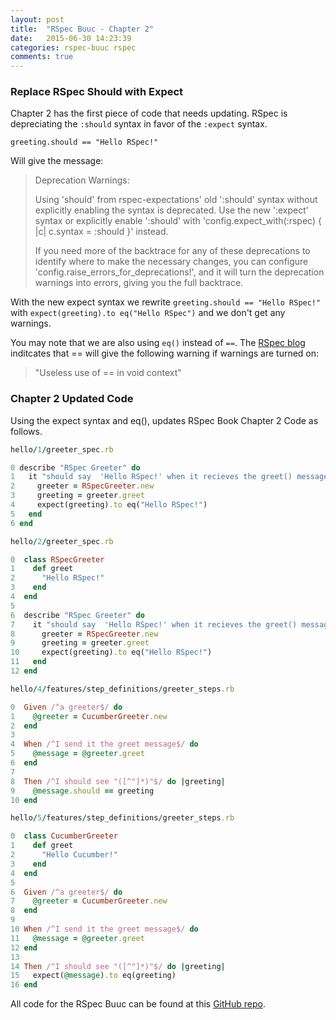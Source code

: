 ```yaml
---
layout: post
title:  "RSpec Buuc - Chapter 2"
date:   2015-06-30 14:23:39
categories: rspec-buuc rspec
comments: true
---
```

### Replace RSpec Should with Expect

Chapter 2 has the first piece of code that needs updating. RSpec is depreciating the `:should` syntax in favor of the `:expect` syntax.

`greeting.should == "Hello RSpec!"`

Will give the message: 

>Deprecation Warnings:
>
>Using 'should' from rspec-expectations' old ':should' syntax without explicitly enabling the syntax is deprecated. Use the new ':expect' syntax or explicitly enable ':should' with 
>'config.expect_with(:rspec) { |c| c.syntax = :should }' instead. 
>
>If you need more of the backtrace for any of these deprecations to identify where to make the necessary changes, you can configure 'config.raise_errors_for_deprecations!', and it will turn the deprecation warnings into errors, giving you the full backtrace.

With the new expect syntax we rewrite `greeting.should == "Hello RSpec!"` with `expect(greeting).to eq("Hello RSpec")` and we don't get any warnings.

You may note that we are also using `eq()` instead of `==`. The [RSpec blog][rspec-blog] inditcates that == will give the following warning if warnings are turned on:

>"Useless use of == in void context" 

### Chapter 2 Updated Code

Using the expect syntax and eq(), updates RSpec Book Chapter 2 Code as follows.

```ruby
hello/1/greeter_spec.rb

0 describe "RSpec Greeter" do
1   it "should say  'Hello RSpec!' when it recieves the greet() message" do
2     greeter = RSpecGreeter.new
3     greeting = greeter.greet
4     expect(greeting).to eq("Hello RSpec!")
5   end
6 end     
```

```ruby
hello/2/greeter_spec.rb

0  class RSpecGreeter
1    def greet
2      "Hello RSpec!"
3    end
4  end
5
6  describe "RSpec Greeter" do
7    it "should say  'Hello RSpec!' when it recieves the greet() message" do
8      greeter = RSpecGreeter.new
9      greeting = greeter.greet
10     expect(greeting).to eq("Hello RSpec!")
11   end
12 end
```

```ruby
hello/4/features/step_definitions/greeter_steps.rb

0  Given /^a greeter$/ do
1    @greeter = CucumberGreeter.new
2  end
3
4  When /^I send it the greet message$/ do
5    @message = @greeter.greet
6  end
7
8  Then /^I should see "([^"]*)"$/ do |greeting|
9    @message.should == greeting
10 end 
```

```ruby
hello/5/features/step_definitions/greeter_steps.rb

0  class CucumberGreeter
1    def greet
2      "Hello Cucumber!"
3    end
4  end
5
6  Given /^a greeter$/ do
7    @greeter = CucumberGreeter.new
8  end
9
10 When /^I send it the greet message$/ do
11   @message = @greeter.greet
12 end
13
14 Then /^I should see "([^"]*)"$/ do |greeting|
15   expect(@message).to eq(greeting)
16 end
```

All code for the RSpec Buuc can be found at this [GitHub repo][rspec-buuc-repo].

[rspec-blog]: http://rspec.info/blog/2012/06/rspecs-new-expectation-syntax/#fn:foot_1
[rspec-buuc-repo]: https://github.com/mlongerich/rspec_buuc
